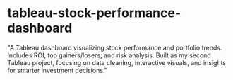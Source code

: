 # tableau-stock-performance-dashboard
"A Tableau dashboard visualizing stock performance and portfolio trends. Includes ROI, top gainers/losers, and risk analysis. Built as my second Tableau project, focusing on data cleaning, interactive visuals, and insights for smarter investment decisions."
